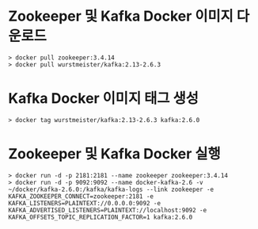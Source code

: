 # Zookeeper 및 Kafka Docker 이미지 다운로드
```
> docker pull zookeeper:3.4.14
> docker pull wurstmeister/kafka:2.13-2.6.3
```

# Kafka Docker 이미지 태그 생성
```
> docker tag wurstmeister/kafka:2.13-2.6.3 kafka:2.6.0
```

# Zookeeper 및 Kafka Docker 실행
```
> docker run -d -p 2181:2181 --name zookeeper zookeeper:3.4.14
> docker run -d -p 9092:9092 --name docker-kafka-2.6 -v ~/docker/kafka-2.6.0:/kafka/kafka-logs --link zookeeper -e KAFKA_ZOOKEEPER_CONNECT=zookeeper:2181 -e KAFKA_LISTENERS=PLAINTEXT://0.0.0.0:9092 -e KAFKA_ADVERTISED_LISTENERS=PLAINTEXT://localhost:9092 -e KAFKA_OFFSETS_TOPIC_REPLICATION_FACTOR=1 kafka:2.6.0
```